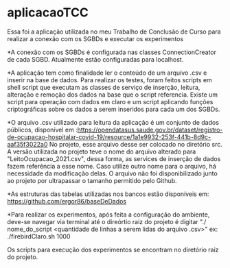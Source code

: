# aplicacaoTCC
Essa foi a aplicação utilizada no meu Trabalho de Conclusão de Curso para realizar a conexão com os SGBDs e executar os experimentos

*A conexão com os SGBDs é configurada nas classes ConnectionCreator de cada SGBD. Atualmente estão configuradas para localhost. 

*A aplicação tem como finalidade ler o conteúdo de um arquivo .csv e inserir na base de dados. Para realizar os testes, foram feitos scripts em shell script
que executam as classes de serviço de inserção, leitura, alteração e remoção dos dados na base que o script referencia. Existe um script para
operação com dados em claro e um script aplicando funções criptográficas sobre os dados a serem inseridos para cada um dos SGBDs.

*O arquivo .csv utilizado para leitura da aplicação é um conjunto de dados públicos, disponível em :https://opendatasus.saude.gov.br/dataset/registro-de-ocupacao-hospitalar-covid-19/resource/1a1e9932-253f-441b-8d9c-aaf35f3022a0
No projeto, esse arquivo desse ser colocado no diretório src. A versão utilizada no projeto teve o nome do arquivo alterado para "LeitoOcupacao_2021.csv",
dessa forma, as services de inserção de dados fazem referência a esse nome. Caso utilize outro nome para o arquivo, há necessidade da modificação delas.
O arquivo não foi disponibilizado junto ao projeto por ultrapassar o tamanho permitido pelo Github.

*As estruturas das tabelas utilizadas nos bancos estão disponíveis em: https://github.com/ergor86/baseDeDados

*Para realizar os experimentos, após feita a configuração do ambiente, deve-se navegar via terminal até o direórtio raiz do projeto é digitar
"./ nome_do_script <quantidade de linhas a serem lidas do arquivo .csv>"
  ex: ./firebirdClaro.sh 1000
  
  Os scripts para execução dos experimentos se encontram no diretório raiz do projeto.
